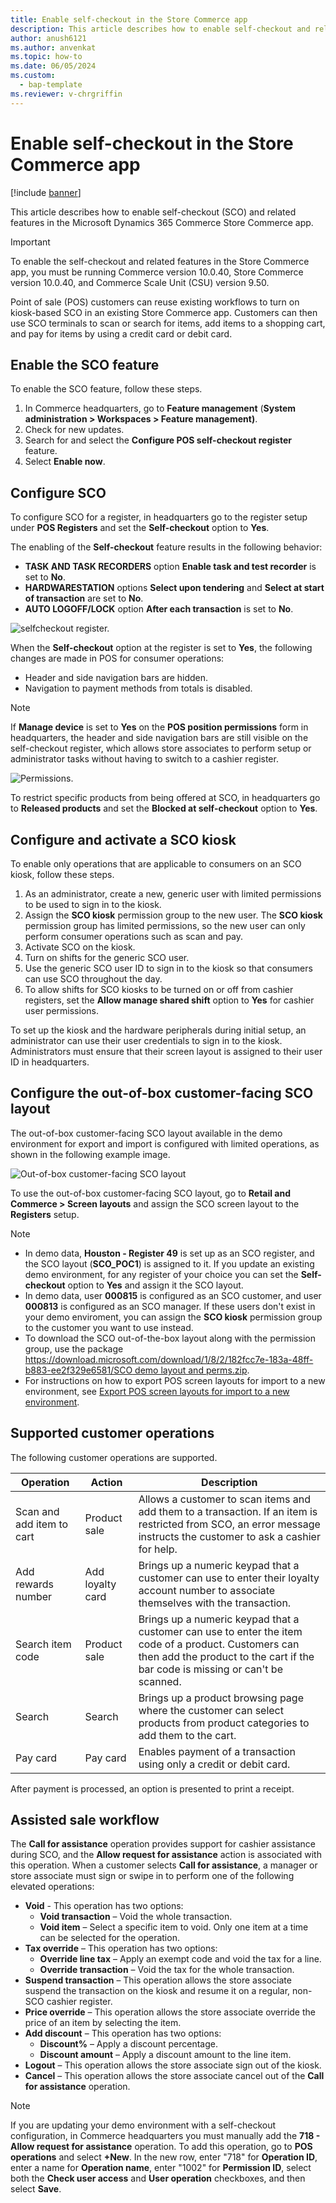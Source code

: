 ```yaml
---
title: Enable self-checkout in the Store Commerce app
description: This article describes how to enable self-checkout and related features in the Microsoft Dynamics 365 Commerce Store Commerce app.
author: anush6121
ms.author: anvenkat 
ms.topic: how-to
ms.date: 06/05/2024
ms.custom: 
  - bap-template
ms.reviewer: v-chrgriffin
---
```


# Enable self-checkout in the Store Commerce app

[!include [banner](includes/banner.md)]

This article describes how to enable self-checkout (SCO) and related features in the Microsoft Dynamics 365 Commerce Store Commerce app.

> [!IMPORTANT]
> To enable the self-checkout and related features in the Store Commerce app, you must be running Commerce version 10.0.40, Store Commerce version 10.0.40, and Commerce Scale Unit (CSU) version 9.50.

Point of sale (POS) customers can reuse existing workflows to turn on kiosk-based SCO in an existing Store Commerce app. Customers can then use SCO terminals to scan or search for items, add items to a shopping cart, and pay for items by using a credit card or debit card.

## Enable the SCO feature

To enable the SCO feature, follow these steps.

1. In Commerce headquarters, go to **Feature management** (**System administration \> Workspaces \> Feature management)**.
1. Check for new updates.
1. Search for and select the **Configure POS self-checkout register** feature.
1. Select **Enable now**.

## Configure SCO

To configure SCO for a register, in headquarters go to the register setup under **POS Registers** and set the **Self-checkout** option to **Yes**.

The enabling of the **Self-checkout** feature results in the following behavior:

- **TASK AND TASK RECORDERS** option **Enable task and test recorder** is set to **No**.
- **HARDWARESTATION** options **Select upon tendering** and **Select at start of transaction** are set to **No**.
- **AUTO LOGOFF/LOCK** option **After each transaction** is set to **No**.

![selfcheckout register.](media/selfcheckout-register.png)

When the **Self-checkout** option at the register is set to **Yes**, the following changes are made in POS for consumer operations:

- Header and side navigation bars are hidden.
- Navigation to payment methods from totals is disabled.

> [!NOTE]
> If **Manage device** is set to **Yes** on the **POS position permissions** form in headquarters, the header and side navigation bars are still visible on the self-checkout register, which allows store associates to perform setup or administrator tasks without having to switch to a cashier register.

![Permissions.](media/permissions.png)

To restrict specific products from being offered at SCO, in headquarters go to **Released products** and set the **Blocked at self-checkout** option to **Yes**.

## Configure and activate a SCO kiosk

To enable only operations that are applicable to consumers on an SCO kiosk, follow these steps.

1. As an administrator, create a new, generic user with limited permissions to be used to sign in to the kiosk.
1. Assign the **SCO kiosk** permission group to the new user. The **SCO kiosk** permission group has limited permissions, so the new user can only perform consumer operations such as scan and pay.
1. Activate SCO on the kiosk.
1. Turn on shifts for the generic SCO user.
1. Use the generic SCO user ID to sign in to the kiosk so that consumers can use SCO throughout the day.
1. To allow shifts for SCO kiosks to be turned on or off from cashier registers, set the **Allow manage shared shift** option to **Yes** for cashier user permissions.

To set up the kiosk and the hardware peripherals during initial setup, an administrator can use their user credentials to sign in to the kiosk. Administrators must ensure that their screen layout is assigned to their user ID in headquarters.

## Configure the out-of-box customer-facing SCO layout

The out-of-box customer-facing SCO layout available in the demo environment for export and import is configured with limited operations, as shown in the following example image. 

![Out-of-box customer-facing SCO layout](media/outofbox-layout.png)

To use the out-of-box customer-facing SCO layout, go to **Retail and Commerce \> Screen layouts** and assign the SCO screen layout to the **Registers** setup.

> [!NOTE]
> - In demo data, **Houston - Register 49** is set up as an SCO register, and the SCO layout (**SCO\_POC1**) is assigned to it. If you update an existing demo environment, for any register of your choice you can  set the **Self-checkout** option to **Yes** and assign it the SCO layout.
> - In demo data, user **000815** is configured as an SCO customer, and user **000813** is configured as an SCO manager. If these users don't exist in your demo enviroment, you can assign the **SCO kiosk** permission group to the customer you want to use instead.
> - To download the SCO out-of-the-box layout along with the permission group, use the package [https://download.microsoft.com/download/1/8/2/182fcc7e-183a-48ff-b883-ee2f329e6581/SCO demo layout and perms.zip](https://download.microsoft.com/download/1/8/2/182fcc7e-183a-48ff-b883-ee2f329e6581/SCO%20demo%20layout%20and%20perms.zip).
> - For instructions on how to export POS screen layouts for import to a new environment, see [Export POS screen layouts for import to a new environment](export-pos-layouts.md).

## Supported customer operations

The following customer operations are supported.

| Operation | Action | Description |
|---|---|---|
| Scan and add item to cart | Product sale | Allows a customer to scan items and add them to a transaction. If an item is restricted from SCO, an error message instructs the customer to ask a cashier for help. |
| Add rewards number | Add loyalty card | Brings up a numeric keypad that a customer can use to enter their loyalty account number to associate themselves with the transaction. |
| Search item code | Product sale | Brings up a numeric keypad that a customer can use to enter the item code of a product. Customers can then add the product to the cart if the bar code is missing or can't be scanned. |
| Search | Search | Brings up a product browsing page where the customer can select products from product categories to add them to the cart. |
| Pay card | Pay card | Enables payment of a transaction using only a credit or debit card. |

After payment is processed, an option is presented to print a receipt.

## Assisted sale workflow

The **Call for assistance** operation provides support for cashier assistance during SCO, and the **Allow request for assistance** action is associated with this operation. When a customer selects **Call for assistance**, a manager or store associate must sign or swipe in to perform one of the following elevated operations:

- **Void** - This operation has two options:
    - **Void transaction** – Void the whole transaction.
    - **Void item** – Select a specific item to void. Only one item at a time can be selected for the operation.
- **Tax override** – This operation has two options:
    - **Override line tax** – Apply an exempt code and void the tax for a line.
    - **Override transaction** – Void the tax for the whole transaction.
- **Suspend transaction** – This operation allows the store associate suspend the transaction on the kiosk and resume it on a regular, non-SCO cashier register.
- **Price override** – This operation allows the store associate override the price of an item by selecting the item.
- **Add discount** – This operation has two options:
    - **Discount%** – Apply a discount percentage.
    - **Discount amount** – Apply a discount amount to the line item.
- **Logout** – This operation allows the store associate sign out of the kiosk.
- **Cancel** – This operation allows the store associate cancel out of the **Call for assistance** operation.

> [!NOTE]
> If you are updating your demo environment with a self-checkout configuration, in Commerce headquarters you must manually add the **718 - Allow request for assistance** operation. To add this operation, go to **POS operations** and select **+New**. In the new row, enter "718" for **Operation ID**, enter a name for **Operation name**, enter "1002" for **Permission ID**, select both the **Check user access** and **User operation** checkboxes, and then select **Save**. 
